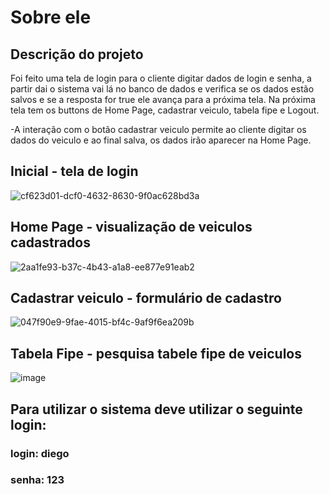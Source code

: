 # Sobre ele 



## Descrição do projeto
Foi feito uma tela de login para o cliente digitar dados de login e senha, a partir dai o sistema vai lá no banco de dados e verifica se os dados estão salvos e se a resposta for true ele avança para a próxima tela. Na próxima tela tem os buttons de Home Page, cadastrar veiculo, tabela fipe e Logout.

-A interação com o botão cadastrar veiculo permite ao cliente digitar os dados do veiculo e ao final salva, os dados irão aparecer na Home Page.

## Inicial - tela de login
![cf623d01-dcf0-4632-8630-9f0ac628bd3a](https://user-images.githubusercontent.com/122392637/230819056-bddbb7b7-f4d5-4ce5-b699-ac0a040199b1.jpg)

## Home Page - visualização de veiculos cadastrados 
![2aa1fe93-b37c-4b43-a1a8-ee877e91eab2](https://user-images.githubusercontent.com/122392637/230819242-d989f720-9ddb-4a9c-896d-b40f60dccc63.jpg)

## Cadastrar veiculo - formulário de cadastro

![047f90e9-9fae-4015-bf4c-9af9f6ea209b](https://user-images.githubusercontent.com/122392637/230819034-a24c4f39-a534-48bc-a05f-d022cf126872.jpg)

## Tabela Fipe - pesquisa tabele fipe de veiculos 
![image](https://user-images.githubusercontent.com/122392637/233522015-5822eac9-31f1-4460-a743-301a91703ca1.png)




## Para utilizar o sistema deve utilizar o seguinte login:
### login: diego
### senha: 123
